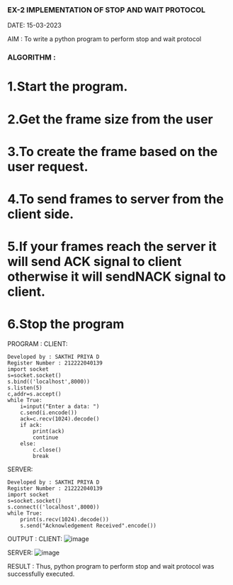 ### EX-2 IMPLEMENTATION OF STOP AND WAIT PROTOCOL

DATE: 15-03-2023

AIM :
To write a python program to perform stop and wait protocol

### ALGORITHM :
# 1.Start the program.
# 2.Get the frame size from the user
# 3.To create the frame based on the user request.
# 4.To send frames to server from the client side.
# 5.If your frames reach the server it will send ACK signal to client otherwise it will sendNACK signal to client.
# 6.Stop the program

PROGRAM :
CLIENT:
```
Developed by : SAKTHI PRIYA D
Register Number : 212222040139
import socket
s=socket.socket()
s.bind(('localhost',8000))
s.listen(5)
c,addr=s.accept()
while True:
    i=input("Enter a data: ")
    c.send(i.encode())
    ack=c.recv(1024).decode()
    if ack:
        print(ack)
        continue
    else:
        c.close()
        break
```
SERVER:
```
Developed by : SAKTHI PRIYA D
Register Number : 212222040139
import socket
s=socket.socket()
s.connect(('localhost',8000))
while True:
    print(s.recv(1024).decode())
    s.send("Acknowledgement Received".encode())
```

OUTPUT :
CLIENT:
![image](https://github.com/sakthipriyadhanusu/EX-2/assets/119393194/7eb0c875-f429-4eb7-976c-922d0e6b0803)

SERVER:
![image](https://github.com/sakthipriyadhanusu/EX-2/assets/119393194/11a0adf2-9cf0-4d7d-b0b3-40fb56921dbd)

RESULT :
Thus, python program to perform stop and wait protocol was successfully executed.



